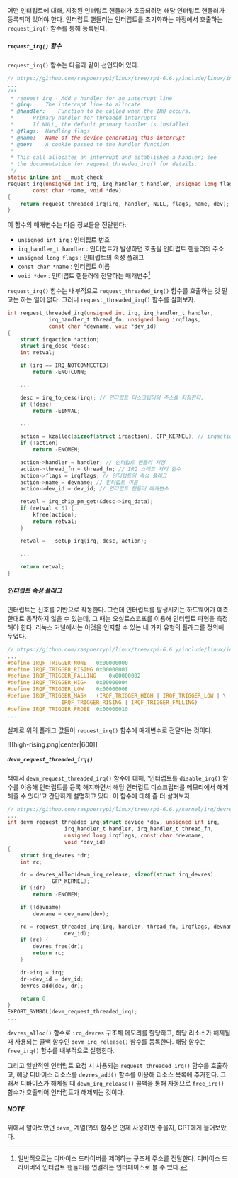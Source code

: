 어떤 인터럽트에 대해, 지정된 인터럽트 핸들러가 호출되려면 해당 인터럽트 핸들러가 등록되어 있어야 한다. 인터럽트 핸들러는 인터럽트를 초기화하는 과정에서 호출하는 `request_irq()` 함수를 통해 등록된다.
##### `request_irq()` 함수
`request_irq()` 함수는 다음과 같이 선언되어 있다.
```C
// https://github.com/raspberrypi/linux/tree/rpi-6.6.y/include/linux/interrupt.h
...
/**
 * request_irq - Add a handler for an interrupt line
 * @irq:	The interrupt line to allocate
 * @handler:	Function to be called when the IRQ occurs.
 *		Primary handler for threaded interrupts
 *		If NULL, the default primary handler is installed
 * @flags:	Handling flags
 * @name:	Name of the device generating this interrupt
 * @dev:	A cookie passed to the handler function
 *
 * This call allocates an interrupt and establishes a handler; see
 * the documentation for request_threaded_irq() for details.
 */
static inline int __must_check
request_irq(unsigned int irq, irq_handler_t handler, unsigned long flags,
	    const char *name, void *dev)
{
	return request_threaded_irq(irq, handler, NULL, flags, name, dev);
}
```
이 함수의 매개변수는 다음 정보들을 전달한다:
- `unsigned int irq` : 인터럽트 번호
- `irq_handler_t handler` : 인터럽트가 발생하면 호출될 인터럽트 핸들러의 주소
- `unsigned long flags` : 인터럽트의 속성 플래그
- `const char *name` : 인터럽트 이름
- `void *dev` : 인터럽트 핸들러에 전달하는 매개변수[^1]

`request_irq()` 함수는 내부적으로 `request_threaded_irq()` 함수를 호출하는 것 말고는 하는 일이 없다. 그러니 `request_threaded_irq()` 함수를 살펴보자.
```C
int request_threaded_irq(unsigned int irq, irq_handler_t handler,
			 irq_handler_t thread_fn, unsigned long irqflags,
			 const char *devname, void *dev_id)
{
	struct irqaction *action;
	struct irq_desc *desc;
	int retval;

	if (irq == IRQ_NOTCONNECTED)
		return -ENOTCONN;

	...

	desc = irq_to_desc(irq); // 인터럽트 디스크립터의 주소를 저장한다.
	if (!desc)
		return -EINVAL;

	...

	action = kzalloc(sizeof(struct irqaction), GFP_KERNEL); // irqaction 구조체 크기만큼 동적 메모리를 할당받는다.
	if (!action)
		return -ENOMEM;

	action->handler = handler; // 인터럽트 핸들러 지정
	action->thread_fn = thread_fn; // IRQ 스레드 처리 함수
	action->flags = irqflags; // 인터럽트의 속성 플래그
	action->name = devname; // 인터럽트 이름
	action->dev_id = dev_id; // 인터럽트 핸들러 매개변수

	retval = irq_chip_pm_get(&desc->irq_data);
	if (retval < 0) {
		kfree(action);
		return retval;
	}

	retval = __setup_irq(irq, desc, action);

	...
	
	return retval;
}
```

##### 인터럽트 속성 플래그
인터럽트는 신호를 기반으로 작동한다. 그런데 인터럽트를 발생시키는 하드웨어가 예측한대로 동작하지 않을 수 있는데, 그 때는 오실로스코프를 이용해 인터럽트 파형을 측정해야 한다. 리눅스 커널에서는 이것을 인지할 수 있는 네 가지 유형의 플래그를 정의해 두었다.
```C
// https://github.com/raspberrypi/linux/tree/rpi-6.6.y/include/linux/interrupt.h
...
#define IRQF_TRIGGER_NONE	0x00000000
#define IRQF_TRIGGER_RISING	0x00000001
#define IRQF_TRIGGER_FALLING	0x00000002
#define IRQF_TRIGGER_HIGH	0x00000004
#define IRQF_TRIGGER_LOW	0x00000008
#define IRQF_TRIGGER_MASK	(IRQF_TRIGGER_HIGH | IRQF_TRIGGER_LOW | \
				 IRQF_TRIGGER_RISING | IRQF_TRIGGER_FALLING)
#define IRQF_TRIGGER_PROBE	0x00000010
...
```

실제로 위의 플래그 값들이 `request_irq()` 함수에 매개변수로 전달되는 것이다.

![[high-rising.png|center|600]]

##### `devm_request_threaded_irq()`
책에서 `devm_request_threaded_irq()` 함수에 대해, '인터럽트를 `disable_irq()` 함수를 이용해 인터럽트를 등록 해지하면서 해당 인터럽트 디스크립터를 메모리에서 해제해줄 수 있다'고 간단하게 설명하고 있다. 이 함수에 대해 좀 더 살펴보자.
```C
// https://github.com/raspberrypi/linux/tree/rpi-6.6.y/kernel/irq/devres.c
...
int devm_request_threaded_irq(struct device *dev, unsigned int irq,
			      irq_handler_t handler, irq_handler_t thread_fn,
			      unsigned long irqflags, const char *devname,
			      void *dev_id)
{
	struct irq_devres *dr;
	int rc;

	dr = devres_alloc(devm_irq_release, sizeof(struct irq_devres),
			  GFP_KERNEL);
	if (!dr)
		return -ENOMEM;

	if (!devname)
		devname = dev_name(dev);

	rc = request_threaded_irq(irq, handler, thread_fn, irqflags, devname,
				  dev_id);
	if (rc) {
		devres_free(dr);
		return rc;
	}

	dr->irq = irq;
	dr->dev_id = dev_id;
	devres_add(dev, dr);

	return 0;
}
EXPORT_SYMBOL(devm_request_threaded_irq);
...
```
`devres_alloc()` 함수로 `irq_devres` 구조체 메모리를 할당하고, 해당 리소스가 해제될 때 사용되는 콜백 함수인 `devm_irq_release()` 함수를 등록한다. 해당 함수는 `free_irq()` 함수를 내부적으로 실행한다.

그리고 일반적인 인터럽트 요청 시 사용되는 `request_threaded_irq()` 함수를 호출하고, 해당 디바이스 리소스를 `devres_add()` 함수를 이용해 리소스 목록에 추가한다. 그래서 디바이스가 해제될 때 `devm_irq_release()` 콜백을 통해 자동으로 `free_irq()` 함수가 호출되어 인터럽트가 해제되는 것이다.

##### NOTE
위에서 알아보았던 `devm_` 계열(?)의 함수은 언제 사용하면 좋을지, GPT에게 물어보았다. 

[^1]: 일반적으로는 디바이스 드라이버를 제어하는 구조체 주소를 전달한다. 디바이스 드라이버와 인터럽트 핸들러를 연결하는 인터페이스로 볼 수 있다.